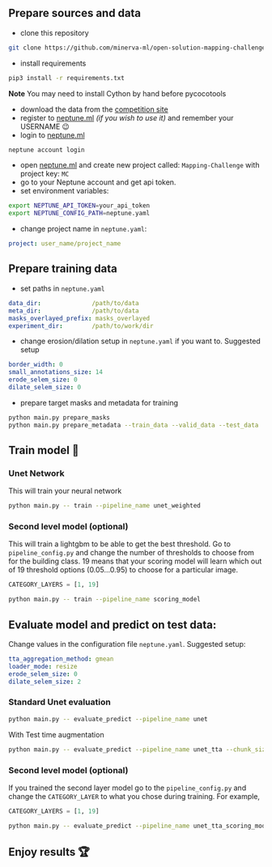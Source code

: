 ## Prepare sources and data
* clone this repository
```bash
git clone https://github.com/minerva-ml/open-solution-mapping-challenge.git
```
* install requirements
```bash
pip3 install -r requirements.txt
```

**Note** 
You may need to install Cython by hand before pycocotools

* download the data from the [competition site](https://www.crowdai.org/challenges/mapping-challenge/dataset_files)
* register to [neptune.ml](http://bit.ly/2HtXtMH) *(if you wish to use it)* and remember your USERNAME :wink:
* login to [neptune.ml](http://bit.ly/2HtXtMH)
```bash
neptune account login
```
* open [neptune.ml](http://bit.ly/2HtXtMH) and create new project called: `Mapping-Challenge` with project key: `MC`
* go to your Neptune account and get api token. 
* set environment variables:

```bash
export NEPTUNE_API_TOKEN=your_api_token
export NEPTUNE_CONFIG_PATH=neptune.yaml
```

* change project name in `neptune.yaml`:
```yaml
project: user_name/project_name
```

## Prepare training data
* set paths in `neptune.yaml`
```yaml
data_dir:              /path/to/data
meta_dir:              /path/to/data
masks_overlayed_prefix: masks_overlayed
experiment_dir:        /path/to/work/dir
```

* change erosion/dilation setup in `neptune.yaml` if you want to. Suggested setup
```yaml
border_width: 0
small_annotations_size: 14
erode_selem_size: 0
dilate_selem_size: 0
```

* prepare target masks and metadata for training
```bash
python main.py prepare_masks
python main.py prepare_metadata --train_data --valid_data --test_data
```

## Train model :rocket:

### Unet Network
This will train your neural network

```bash
python main.py -- train --pipeline_name unet_weighted
```

### Second level model (optional)
This will train a lightgbm to be able to get the best threshold.
Go to `pipeline_config.py` and change the number of thresholds to choose from for the building class.
19 means that your scoring model will learn which out of 19 threshold options (0.05...0.95) to choose for 
a particular image.

```python
CATEGORY_LAYERS = [1, 19]
```

```bash
python main.py -- train --pipeline_name scoring_model
```

## Evaluate model and predict on test data:

Change values in the configuration file `neptune.yaml`. 
Suggested setup:

```yaml
tta_aggregation_method: gmean
loader_mode: resize
erode_selem_size: 0
dilate_selem_size: 2
```

### Standard Unet evaluation

```bash
python main.py -- evaluate_predict --pipeline_name unet
```

With Test time augmentation

```bash
python main.py -- evaluate_predict --pipeline_name unet_tta --chunk_size 1000
```

### Second level model (optional)

If you trained the second layer model go to the `pipeline_config.py` and change the `CATEGORY_LAYER` to 
what you chose during training. 
For example,

```python
CATEGORY_LAYERS = [1, 19]
```

```bash
python main.py -- evaluate_predict --pipeline_name unet_tta_scoring_model --chunk_size 1000
```

## Enjoy results :trophy:
